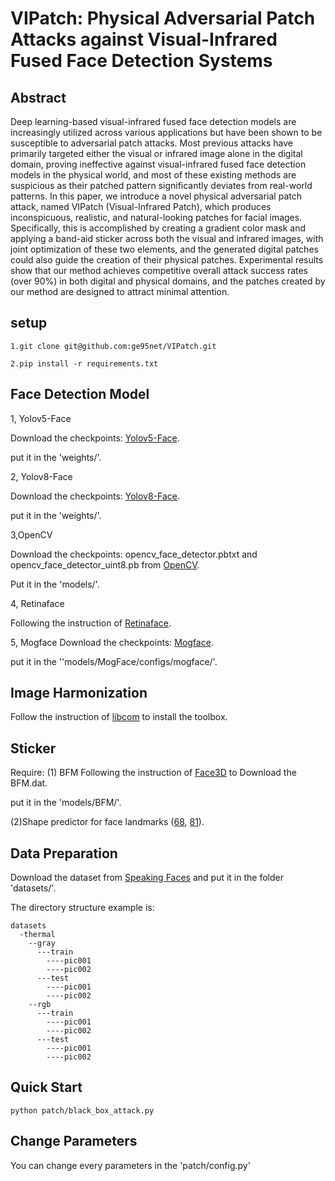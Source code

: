 # VIPatch: Physical Adversarial Patch Attacks against Visual-Infrared Fused Face Detection Systems

## Abstract
Deep learning-based visual-infrared fused face detection models are increasingly utilized across various applications but have been shown to be susceptible to adversarial patch attacks. Most previous attacks have primarily targeted either the visual or infrared image alone in the digital domain, proving ineffective against visual-infrared fused face detection models in the physical world, and most of these existing methods are suspicious as their patched pattern significantly deviates from real-world patterns. In this paper, we introduce a novel physical adversarial patch attack, named VIPatch (Visual-Infrared Patch), which produces inconspicuous, realistic, and natural-looking patches for facial images. Specifically, this is accomplished by creating a gradient color mask and applying a band-aid sticker across both the visual and infrared images, with joint optimization of these two elements, and the generated digital patches could also guide the creation of their physical patches. Experimental results show that our method achieves competitive overall attack success rates (over 90%) in both digital and physical domains, and the patches created by our method are designed to attract minimal attention.

## setup
```
1.git clone git@github.com:ge95net/VIPatch.git

2.pip install -r requirements.txt
```


## Face Detection Model
1, Yolov5-Face

Download the checkpoints:  [Yolov5-Face](https://github.com/deepcam-cn/yolov5-face#pretrained-models).

put it in the 'weights/'.

2, Yolov8-Face

Download the checkpoints: [Yolov8-Face](https://github.com/derronqi/yolov8-face).

put it in the 'weights/'.

3,OpenCV

Download the checkpoints: opencv_face_detector.pbtxt and opencv_face_detector_uint8.pb from [OpenCV](https://github.com/spmallick/learnopencv/tree/master/AgeGender).

Put it in the 'models/'.

4, Retinaface

Following the instruction of [Retinaface](https://github.com/serengil/retinaface).

5, Mogface
Download the checkpoints: [Mogface](https://github.com/damo-cv/MogFace?tab=readme-ov-file).

put it in the ''models/MogFace/configs/mogface/'.

## Image Harmonization

Follow the instruction of [libcom](https://github.com/bcmi/libcom?tab=readme-ov-file) to install the toolbox.


## Sticker
Require:
(1) BFM
Following the instruction of [Face3D](https://github.com/yfeng95/face3d) to Download the BFM.dat.

put it in the 'models/BFM/'.

(2)Shape predictor for face landmarks ([68](https://github.com/r4onlyrishabh/facial-detection/tree/master/dataset), [81](https://github.com/codeniko/shape_predictor_81_face_landmarks)).

## Data Preparation

Download the dataset from [Speaking Faces](https://issai.nu.edu.kz/speaking-faces/) and put it in the folder 'datasets/'.

The directory structure example is:

```
datasets
  -thermal
    --gray
      ---train
        ----pic001
        ----pic002
      ---test
        ----pic001
        ----pic002
    --rgb
      ---train
        ----pic001
        ----pic002
      ---test
        ----pic001
        ----pic002
```

## Quick Start
```
python patch/black_box_attack.py
```


## Change Parameters

You can change every parameters in the 'patch/config.py'
